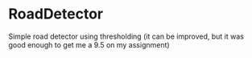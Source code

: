 # RoadDetector
Simple road detector using thresholding (it can be improved, but it was good enough to get me a 9.5 on my assignment)
